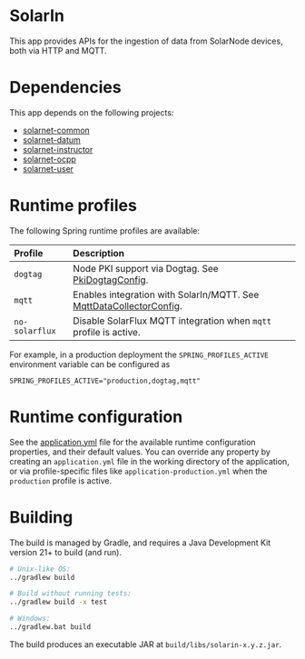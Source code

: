 # SolarIn

This app provides APIs for the ingestion of data from SolarNode devices, both via HTTP and MQTT.

# Dependencies

This app depends on the following projects:

 * [solarnet-common][solarnet-common]
 * [solarnet-datum][solarnet-datum]
 * [solarnet-instructor][solarnet-instructor]
 * [solarnet-ocpp][solarnet-ocpp]
 * [solarnet-user][solarnet-user]

# Runtime profiles

The following Spring runtime profiles are available:

| Profile | Description |
|:--------|:------------|
| `dogtag` | Node PKI support via Dogtag. See [PkiDogtagConfig][PkiDogtagConfig]. |
| `mqtt` | Enables integration with SolarIn/MQTT. See [MqttDataCollectorConfig][MqttDataCollectorConfig]. |
| `no-solarflux` | Disable SolarFlux MQTT integration when `mqtt` profile is active. |

For example, in a production deployment the `SPRING_PROFILES_ACTIVE` environment variable can be
configured as

```
SPRING_PROFILES_ACTIVE="production,dogtag,mqtt"
```

# Runtime configuration

See the [application.yml][app-config] file for the available runtime configuration properties, and
their default values. You can override any property by creating an `application.yml` file in the
working directory of the application, or via profile-specific files like
`application-production.yml` when the `production` profile is active.


# Building

The build is managed by Gradle, and requires a Java Development Kit version 21+ to build (and run).

```sh
# Unix-like OS:
../gradlew build

# Build without running tests:
../gradlew build -x test

# Windows:
../gradlew.bat build
```

The build produces an executable JAR at `build/libs/solarin-x.y.z.jar`.


[app-config]: src/main/resources/application.yml
[solarnet-common]: ../common/
[solarnet-datum]: ../datum/
[solarnet-instructor]: ../instructor/
[solarnet-ocpp]: ../ocpp/
[solarnet-user]: ../user/
[MqttDataCollectorConfig]: src/main/java/net/solarnetwork/central/in/config/MqttDataCollectorConfig.java
[PkiDogtagConfig]: ../user/src/main/java/net/solarnetwork/central/user/config/PkiDogtagConfig.java

